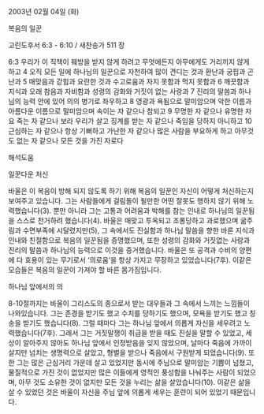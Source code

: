 2003년 02월 04일 (화)

복음의 일꾼



고린도후서 6:3 - 6:10 / 새찬송가 511 장


6:3 우리가 이 직책이 훼방을 받지 않게 하려고 무엇에든지 아무에게도 거리끼지 않게 하고 
4 오직 모든 일에 하나님의 일꾼으로 자천하여 많이 견디는 것과 환난과 궁핍과 곤난과 
5 매맞음과 갇힘과 요란한 것과 수고로움과 자지 못함과 먹지 못함과 
6 깨끗함과 지식과 오래 참음과 자비함과 성령의 감화와 거짓이 없는 사랑과 
7 진리의 말씀과 하나님의 능력 안에 있어 의의 병기로 좌우하고 
8 영광과 욕됨으로 말미암으며 악한 이름과 아름다운 이름으로 말미암으며 속이는 자 같으나 참되고 9 무명한 자 같으나 유명한 자요 죽는 자 같으나 보라 우리가 살고 징계를 받는 자 같으나 죽임을 당하지 아니하고 
10 근심하는 자 같으나 항상 기뻐하고 가난한 자 같으나 많은 사람을 부요하게 하고 아무것도 없는 자 같으나 모든 것을 가진 자로다

해석도움





일꾼다운 처신 

바울은 이 복음이 방해 되지 않도록 하기 위해 복음의 일꾼인 자신이 어떻게 처신하는지 보여주고 있습니다. 그는 사람들에게 걸림돌이 될만한 어떤 잘못도 행하지 않기 위해 노력했습니다(3). 뿐만 아니라 그는 고통과 어려움과 박해를 참는 인내로 하나님의 일꾼됨을 스스로 천거하려 했습니다(4). 바울은 매맞고 투옥되고 조롱당하고 과로했으며 굶주림과 수면부족에 시달렸지만(5), 그 속에서도 진실함과 하나님 말씀을 향한 바른 지식과 인내와 친절함으로 복음의 일꾼됨을 증명했으며, 또한 성령의 감화와 거짓없는 사랑과 진리의 말씀과 하나님의 능력으로 이것을 증거했습니다. 바울은 또 공격과 수비의 양편에 다 효용이 있는 무기로서 ‘의로움’을 항상 가지고 무장하고 있었습니다(7후). 이같은 모습들은 복음의 일꾼이 가져야 할 바른 몸가짐입니다. 

하나님 앞에서의 의 

8-10절까지는 바울이 그리스도의 종으로서 받는 대우들과 그 속에서 느끼는 느낌들이 나와있습니다. 그는 존경을 받기도 했고 수치를 당하기도 했으며, 모욕을 받기도 했고 칭송을 받기도 했습니다(8). 그럴 때마다 그는 하나님 앞에서 의롭게 자신을 세우려고 노력했습니다(7후). 그래서 그는 거짓말쟁이 취급을 받을 때도 진실을 말할 수 있었고, 세상이 알아주지 않아도 하나님 앞에서 인정받음을 잊지 않았으며, 날마다 죽음에 가까이 살지만 넘치는 생명력으로 살았고, 형벌을 받으나 죽음에서 구원받게 되었습니다(9). 또한 그는 많은 근심거리 가운데 살고 있었지만 동시에 주님으로 말미암는 기쁨이 넘쳤고, 물질적으로 가진 것이 없었지만 많은 이들에게 영적인 풍성함을 나눠주는 사람이 되었으며, 아무 것도 소유한 것이 없지만 모든 것을 누리는 삶을 살았습니다(10). 이같은 삶을 살 수 있었던 것은 바울이 자신을 주님 앞에 의롭게 세우는 훈련이 되어 있었기 때문입니다.